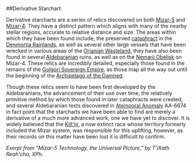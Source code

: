 ##Derivative Starchart:

Derivative starcharts are a series of relics discovered on both [Mizar-5](Mizar-5) and [Mizar-4](Mizar-4). They have a distinct pattern which aligns with many of the nearby stellar regions, accurate to relative distance and size. The areas within which they have been found include, the preserved [cataphract](Cataphract) in the [Denmortia Rainlands](Denmortia%20Rainlands), as well as several other large vessels that have been wrecked in various areas of the [Orianian Wasteland](Orianian%20Wasteland,%20The), they have also been found in several [Aldebaranian](Aldebaranians,%20The) ruins, as well as on the [Nemarii Obelisk](Nemarii%20Obelisk) on Mizar-4. These relics are incredibly detailed, especially those found in the remains of the [Golgori Sovereign Empire](Golgori%20Sovereign%20Empire), as those map all the way out until the beginning of the [Archipelago of the Damned](Archipelago%20of%20the%20Damned).

Though these relics seem to have been first developed by the Aldebaranians, the advancement of their use over time, the relatively primitive method by which those found in later cataphracts were created, and several Aldebaranian texts discovered in [Atemporal Anomaly](Atemporal%20Anomaly) AA-6674 in fact point that the starcharts we have been able to find are merely a derivative of a much more advanced work, one we have yet to discover. It is widely believed that the [Kilt'iir](Kilt'iir,%20The), a now extinct race whose territory formerly included the Mizar system, was responsible for this uplifting, however, as their records on this matter have been lost it is difficult to confirm.

*Exerpt from "Mizar-5 Technology, the Universal Picture," by T'iXath Reah'cha, XPh.*
